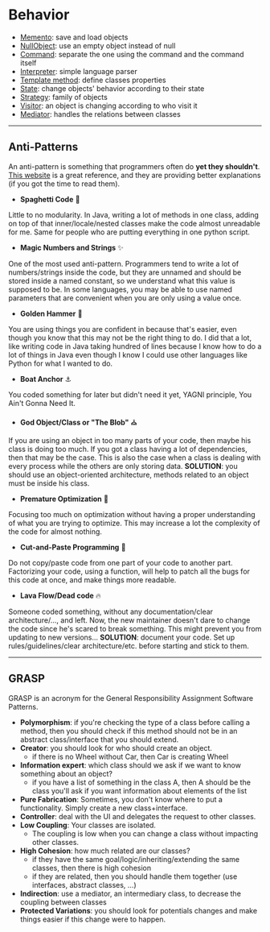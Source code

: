 # Behavior

* [Memento](behavior/memento.md): save and load objects
* [NullObject](behavior/null-object.md): use an empty object instead of null
* [Command](behavior/command.md): separate the one using the command and the command itself
* [Interpreter](behavior/interpreter.md): simple language parser
* [Template method](behavior/template.md): define classes properties
* [State](behavior/state.md): change objects' behavior according to their state
* [Strategy](behavior/strategy.md): family of objects
* [Visitor](behavior/visitor.md): an object is changing according to who visit it
* [Mediator](behavior/mediator.md): handles the relations between classes

<hr class="sr">

## Anti-Patterns

An anti-pattern is something that programmers often do
**yet they shouldn't**. [This website](https://sourcemaking.com/antipatterns/software-development-antipatterns) is a great reference, and they are providing better explanations (if you got the time to read them).

* **Spaghetti Code** 🍝

Little to no modularity. In Java, writing a lot of methods in one class, adding on top of that inner/locale/nested classes make the code almost unreadable for me. Same for people who are putting everything in one python script.

* **Magic Numbers and Strings** ✨

One of the most used anti-pattern. Programmers tend to write a lot of numbers/strings inside the code, but they are unnamed and should be stored inside a named constant, so we understand what this value is supposed to be. In some languages, you may be able to use named parameters that are convenient when you are only using a value once.

* **Golden Hammer** 🔨

You are using things you are confident in because that's easier, even though you know that this may not be the right thing to do. I did that a lot, like writing code in Java taking hundred of lines because I know how to do a lot of things in Java even though I know I could use other languages like Python for what I wanted to do.

* **Boat Anchor** ⚓

You coded something for later but didn't need it yet, YAGNI principle, You Ain't Gonna Need It.

* **God Object/Class or "The Blob"** ⛪

If you are using an object in too many parts of your code, then maybe his class is doing too much. If you got a class having a lot of dependencies, then that may be the case. This is also the case when a class is dealing with every process while the others are only storing data. **SOLUTION**: you should use an object-oriented architecture, methods related to an object must be inside his class.

* **Premature Optimization** 🐣

Focusing too much on optimization without having a proper understanding of what you are trying to optimize. This may increase a lot the complexity of the code for almost nothing.

* **Cut-and-Paste Programming** 📝

Do not copy/paste code from one part of your code to another part. Factorizing your code, using a function, will help to patch all the bugs for this code at once, and make things more readable.

* **Lava Flow/Dead code** 🔥

Someone coded something, without any documentation/clear architecture/..., and left. Now, the new maintainer doesn't dare to change the code since he's scared to break something. This might prevent you from updating to new versions... **SOLUTION**: document your code. Set up rules/guidelines/clear architecture/etc. before starting and stick to them.

<hr class="sl">

## GRASP

GRASP is an acronym for the General Responsibility Assignment Software Patterns.

* **Polymorphism**: if you're checking the type of a class before calling a method, then you should check if this method should not be in an abstract class/interface that you should extend.
* **Creator**: you should look for who should create an object.
  * if there is no Wheel without Car, then Car is creating Wheel
* **Information expert**: which class should we ask if we want to know something about an object?
  * if you have a list of something in the class A, then A should be the class you'll ask if you want information about elements of the list
* **Pure Fabrication**: Sometimes, you don't know where to put a functionality. Simply create a new class+interface.
* **Controller**: deal with the UI and delegates the request to other classes.
* **Low Coupling**: Your classes are isolated. 
  * The coupling is low when you can change a class without impacting other classes.
* **High Cohesion**: how much related are our classes?
  * if they have the same goal/logic/inheriting/extending the same classes, then there is high cohesion
  * if they are related, then you should handle them together (use interfaces, abstract classes, ...)
* **Indirection**: use a mediator, an intermediary class, to decrease the coupling between classes
* **Protected Variations**: you should look for potentials changes and make things easier if this change were to happen.